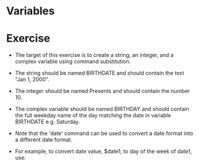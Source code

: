 # Variables 
# Exercise

- The target of this exercise is to create a string, an integer, and a complex variable using command substitution. 
- The string should be named BIRTHDATE and should contain the text "Jan 1, 2000". 
- The integer should be named Presents and should contain the number 10. 
- The complex variable should be named BIRTHDAY and should contain the full weekday name of the day 
matching the date in variable BIRTHDATE e.g. Saturday. 

- Note that the 'date' command can be used to convert a date format into a different date format. 
- For example, to convert date value, $date1, to day of the week of date1, use: 
